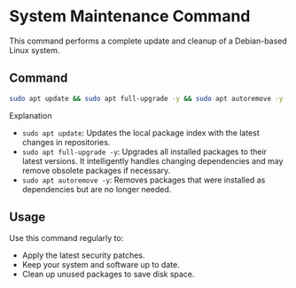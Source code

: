 # System Maintenance Command

This command performs a complete update and cleanup of a Debian-based Linux system.

## Command

```bash
sudo apt update && sudo apt full-upgrade -y && sudo apt autoremove -y
```

Explanation

- `sudo apt update`: Updates the local package index with the latest changes in repositories.
- `sudo apt full-upgrade -y`: Upgrades all installed packages to their latest versions. It intelligently handles changing dependencies and may remove obsolete packages if necessary.
- `sudo apt autoremove -y`: Removes packages that were installed as dependencies but are no longer needed.

## Usage

Use this command regularly to:

- Apply the latest security patches.
- Keep your system and software up to date.
- Clean up unused packages to save disk space.
